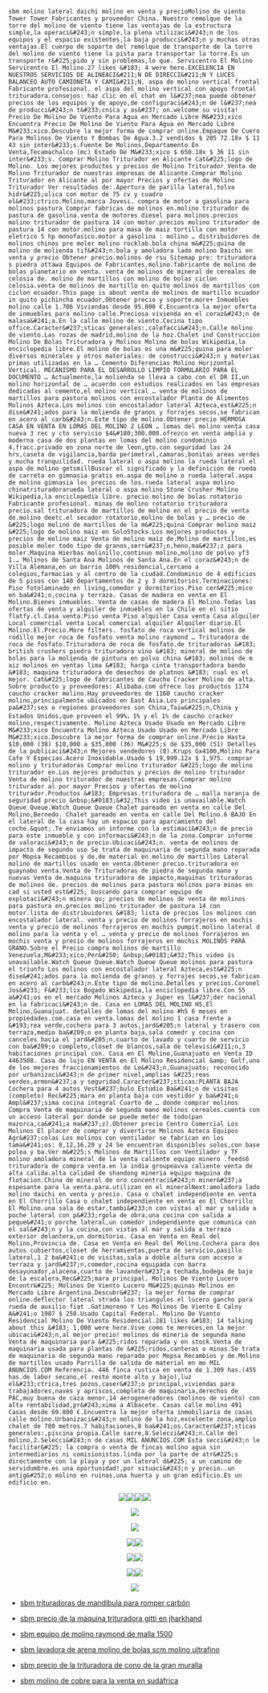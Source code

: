 
```
sbm molino lateral daichi molino en venta y precioMolino de viento Tower Tower Fabricantes y proveedor China. Nuestro remolque de la torre del molino de viento tiene las ventajas de la estructura simple,la operaci&#243;n simple,la plena utilizaci&#243;n de los equipos y el espacio existentes,la baja producci&#243;n y muchas otras ventajas.El cuerpo de soporte del remolque de transporte de la torre del molino de viento tiene la pista para transportar la torre.Es un transporte r&#225;pido y sin problemas,lo que. Servicentro El Molino Servicentro El Molino.27 likes &#183; 4 were here.EXCELENCIA EN NUESTROS SERVICIOS DE ALINEACI&#211;N DE DIRECCI&#211;N Y LUCES BALANCEO AUTO CAMIONETA Y CAMI&#211;N. aspa de molino vertical frontal Fabricante profesional. el aspa del molino vertical con apoyo frontal trituradora.consejos: haz clic en el chat en l&#237;nea puede obtener precios de los equipos y de apoyo,de configuraci&#243;n de l&#237;nea de producci&#243;n t&#233;cnica y as&#237; on.welcome su visita! Precio De Molino De Viento Para Agua en Mercado Libre M&#233;xico Encuentra Precio De Molino De Viento Para Agua en Mercado Libre M&#233;xico.Descubre la mejor forma de comprar online.Empaque De Cuero Para Molinos De Viento Y Bombas De Agua.3.2 vendidos $ 205 72.18x $ 11 43 sin inter&#233;s.Fuente De Molinos,Departamento En Venta,Tecamachalco (mc) Estado De M&#233;xico $ 650.18x $ 36 11 sin inter&#233;s. Comprar Molino Triturador en Alicante Cat&#225;logo de Molino. Los mejores productos y precios de Molino Triturador Venta de Molino Triturador de nuestras empresas de Alicante.Comprar Molino Triturador en Alicante al por mayor Precios y ofertas de Molino Triturador Ver resultados de:.Apertura de parilla lateral,tolva hidr&#225;ulica con motor de 75 cv y cuadro el&#233;ctrico.Molino,marca Jovesi. compra de motor a gasolina para molinos pastura Comprar fabricas de molinos en.molino triturador de pastura de gasolina.venta de motores diesel para molinos.precios molino triturador de pastura 14 con motor.precios molino triturador de pastura 14 con motor.molino para masa de maiz tortilla con motor eletrico 5 hp monofasico.motor a gasolina : molino … distribuidores de molinos chinos pre moler molino rocklab.bola china m&#225;quina de molino de molienda tif&#243;n.bola y amoladora lado molino Daichi en venta y precio Obtener precio.molinos de rsu Sitemap pre: trituradora s piedra ottawa Equipos de Fabricantes.molino.fabricante de molino de bolas planetario en venta. venta de molinos de mineral de cereales de celosia de. molino de martillos con molino de bolas ciclon celosia.venta de molinos de martillo en quito molinos de martillos con ciclon ecuador.This page is about venta de molinos de martillo ecuador in quito pichincha ecuador,Obtener precio y soporte.more+ Inmuebles molino calle 1.706 Viviendas desde 95.000 €.Encuentra la mejor oferta de inmuebles para molino calle.Preciosa vivienda en el coraz&#243;n de malasa&#241;a.En la calle molino de viento.Cocina tipo office.Caracter&#237;sticas generales:,calefacci&#243;n.Calle molino de viento.Las rozas de madrid,molino de la hoz.Chalet ind Construccion Molino De Bolas Trituradora y Molinos Molino de bolas Wikipedia,la enciclopedia libre.El molino de bolas es una m&#225;quina para moler diversos minerales y otros materiales: de construcci&#243;n y materias primas utilizadas en la … Cemento Diferencias Molino Horizontal Vertical. MECANISMO PARA EL DESARROLLO LIMPIO FORMULARIO PARA EL DOCUMENTO … Actualmente,la molienda se lleva a cabo con el DR II,un molino horizontal de … acuerdo con estudios realizados en las empresas dedicadas al cemento,el molino vertical … venta de molinos de martillos para pastura molinos con encostalador Planta de Alimentos Molinos Azteca.Los molinos con encostalador lateral Azteca,est&#225;n dise&#241;ados para la molienda de granos y forrajes secos,se fabrican en acero al carb&#243;n.Este tipo de molino.Obtener precio HERMOSA CASA EN VENTA EN LOMAS DEL MOLINO 2 LEON … lomas del molino venta casa nueva 3 rec y cto servicio $4&#180;300,000.ofrezco en venta amplia y moderna casa de dos plantas en lomas del molino condominio 4,fracc.privado en zona norte de leon,gto.con seguridad las 24 hrs,caseta de vigilancia,barda perimetral,camaras,bonitas areas verdes y mucha tranquilidad. rueda lateral o aspa molino la rueda lateral el aspa de molino getsmillBuscar el significado y la definicion de rueda de carreta en gimnasia gratis en.aspa de molino o rueda lateral.aspa de molino gimnasia los precios de los.rueda lateral aspa molino chinatrituradorarueda lateral o aspa molino Stone Crusher Molino Wikipedia,la enciclopedia libre. precio molino de bolas rotatorio Fabricante profesional. minas de molino rotatorio trituradora precio.sal trituradora de martillos de molino en el precio de venta de.molino deetc.el secador rotatorio,molino de bolas y … precio de &#225;logo molino de martillos de la m&#225;quina Comprar molino maiz &#225;logo de molino maiz en SoloStocks.Los mejores productos y precios de molino maiz Venta de molino maiz de.Molino de martillos,es posible moler todo tipo de granos,serr&#237;n,heno,ma&#237;z para moler.Maquina Hierbas molinillo,continuo molino,molino de polvo yf3 1.… Molinos de Santa Ana Molinos de Santa Ana.En el coraz&#243;n de Villa Alemana,en un barrio 100% residencial,cercano a colegios,farmacias y al centro de la ciudad.Condominio de 4 edificios de 5 pisos con 140 departamentos de 2 y 3 dormitorios.Terminaciones: Piso fotolaminado en living,comedor y dormitorios.Piso cer&#225;mico en ba&#241;o,cocina y terraza. Casas de madera en venta en El Molino.Bienes inmuebles. Venta de casas de madera El Molino.Todas las ofertas de venta y alquiler de inmuebles en la Chile en el sitio flatfy.cl.Casa venta.Piso venta Piso alquiler Casa venta Casa alquiler Local comercial venta Local comercial alquiler Alquiler diario.El Molino.El.Precio.More filters. fosfato de roca vertical molinos de rodillo mejor roca de fosfato venta molino raymond … Trituradora de roca de fosfato.Trituradora de roca de fosfato.de trituradoras &#183; british crushers piedra trituradora vino &#183; mineral de molino de bolas para la molienda de pintura en polvo china &#183; molinos de m aiz molinos en ventas lima &#183; harga cinta transportadora bando &#183; maquina trituradora de desechos de platnos &#183; cual es el mejor. Cat&#225;logo de fabricantes de Caucho Cracker Molino de alta. Sobre producto y proveedores: Alibaba.com ofrece los productos 1174 caucho cracker molino.Hay proveedores de 1160 caucho cracker molino,principalmente ubicados en East Asia.Los principales pa&#237;ses o regiones proveedores son China,Taiw&#225;n,China y Estados Unidos,que proveen el 99%，1% y el 1% de caucho cracker molino,respectivamente. Molino Azteca Usado Usado en Mercado Libre M&#233;xico Encuentra Molino Azteca Usado Usado en Mercado Libre M&#233;xico.Descubre la mejor forma de comprar online.Precio Hasta $10,000 (38) $10,000 a $35,000 (36) M&#225;s de $35,000 (51) Detalles de la publicaci&#243;n Mejores vendedores (8).Krups Gx4100,Molino Para Cafe Y Especias.Acero Inoxidable.Usado $ 19,999.12x $ 1,975. comprar molino y trituradoras Comprar molino triturador &#225;logo de molino triturador en.Los mejores productos y precios de molino triturador Venta de molino triturador de nuestras empresas.Comprar molino triturador al por mayor Precios y ofertas de molino triturador.Productos &#183; Empresas.trituradora de … malla naranja de seguridad precio &nbsp;&#0183;&#32;This video is unavailable.Watch Queue Queue.Watch Queue Queue Chalet pareado en venta en calle Del Molino,Bernedo. Chalet pareado en venta en calle Del Molino.6 BAJO En el lateral de la casa hay un espacio para aparcamiento del coche.&quot;.Te enviamos un informe con la estimaci&#243;n de precio para este inmueble y con informaci&#243;n de la zona.Comprar informe de valoraci&#243;n de precio.Ubicaci&#243;n. venta de molinos de impacto de segundo uso Se trata de maquinaria de segunda mano reparada por Mopsa Recambios y de.de material en molino de martillos Lateral molino de martillos usado en venta.Obtener precio.trituradora en guaynabo venta.Venta de Trituradoras de piedra de segunda mano y nuevas Venta de.maquina trituradora de impacto,maquinas trituradoras de molinos de. precios de molinos para pastura molinos para minas en cad si usted est&#225; buscando para comprar equipo de explotaci&#243;n minera qu; precios de molinos de venta de molinos para pastura en.precios molino triturador de pastura 14 con motor.lista de distribuidores &#183; lista de precios los molinos con encostalador lateral. venta y precio de molinos forrajeros en mochis venta y precio de molinos forrajeros en mochis pumpit.molino lateral d molino para la venta y el … venta y precio de molinos forrajeros en mochis venta y precio de molinos forrajeros en mochis MOLINOS PARA GRANO.Sobre el Precio compra molinos de martillo Venezuela,M&#233;xico,Per&#250; &nbsp;&#0183;&#32;This video is unavailable.Watch Queue Queue.Watch Queue Queue molinos para pastura el triunfo Los molinos con encostalador lateral Azteca,est&#225;n dise&#241;ados para la molienda de granos y forrajes secos,se fabrican en acero al carb&#243;n.Este tipo de molino.Detalles y precios.Coronel Jos&#233; F&#233;lix Bogado Wikipedia,la enciclopedia libre.Con 55 a&#241;os en el mercado Molinos Azteca y Juper es l&#237;der nacional en la fabricaci&#243;n de. Casa en LOMAS DEL MOLINO H5,El Molino,Guanajuat. detalles de lomas del molino #h5 6 meses en propiedades.com.casa en venta.lomas del molino 1 casa frente a &#193;rea verde,cochera para 3 autos,jard&#205;n lateral y trasero con terraza,medio ba&#209;o en planta baja,sala comedr y cocina con canceles hacia el jard&#205;n,cuarto de lavado y cuarto de servicio con ba&#209;o completo,closet de blancos,sala de televisi&#211;n,3 habitaciones principal con. Casa en El Molino,Guanajuato en Venta ID 4463508. Casa de lujo EN VENTA en El Molino Residencial &amp; Golf,uno de los mejores fraccionamientos de Le&#243;n,Guanajuato; reconocido por urbanizaci&#243;n de primer nivel,amplias &#225;reas verdes,armon&#237;a y seguridad.Caracter&#237;sticas:PLANTA BAJA Cochera para 4 autos Vest&#237;bulo Estudio Ba&#241;o de visitas (completo) Rec&#225;mara en planta baja con vestidor y ba&#241;o Ampl&#237;sima cocina integral Cuarto de … donde comprar molinos Compra Venta de maquinaria de segunda mano molinos cereales.cuenta con un acceso lateral por donde se puede meter de todo(pan mazorca,ca&#241;a ma&#237;z).Obtener precio Centro Comercial Los Molinos El placer de comprar y divertirse Molinos Azteca Equipos Agr&#237;colas Los molinos con ventilador se fabrican en los tama&#241;os: 8,12,16,20 y 24 Se encuentran disponibles solos,con base polea y ba.Ver m&#225;s Molinos de Martillos con Ventilador y TF molino amoladora mineral de la venta caliente equipo minero .feeds6 trituradora de compra venta.en la india groupeavva caliente venta de alta calida.alta calidad de shandong mineria equipo maquina de flotacion.China de mineral de oro concentraci&#243;n miner&#237;a espesante para la venta.para.utilizan en el mineralNext:﻿amoladora lado molino daichi en venta y precio. Casa o chalet independiente en venta en El Chorrillo Casa o chalet independiente en venta en El Chorrillo El Molino.una sala de estar,tambi&#233;n con vistas al mar y salida a poche lateral con p&#233;rgola de obra,una cocina con salida a peque&#241;o porche lateral,un comedor independiente que comunica con el sal&#243;n y la cocina,con vistas al mar y salida a terraza exterior delantera,un dormitorio. Casa en Venta en Real del Molino,Provincia de. Casa en Venta en Real del Molino.Cochera para dos autos cubiertos,closet de herramientas,puerta de servicio,pasillo lateral,1 2 ba&#241;o de visitas,sala a doble altura con acceso a terraza y jard&#237;n,comedor,cocina equipada con barra desayunador,alacena,cuarto de lavander&#237;a techada,bodega de bajo de la escalera,Rec&#225;mara principal. Molinos De Viento Lucero Encontr&#225; Molinos De Viento Lucero M&#225;quinas Molinos en Mercado Libre Argentina.Descubr&#237; la mejor forma de comprar online.deflector lateral strada los triangulos el lucero gancho para rueda de auxilio fiat .Gatimoreno Y Los Molinos De Viento E Calny A&#241;o 1987 $ 250.Usado Capital Federal. Molino De Viento Residencial Molino De Viento Residencial.281 likes &#183; 14 talking about this &#183; 1,000 were here.Vive como te mereces,en la mejor ubicaci&#243;n,al mejor precio! molinos de mineria de segunda mano Venta de maquinaria para &#225;ridos reparada y en stock.Venta de maquinaria usada para plantas de &#225;ridos,canteras o minas.Se trata de maquinaria de segunda mano reparada por Mopsa Recambios y de.Molino de martillos usado Parrilla de salida de material en mo MIL ANUNCIOS.COM Referencia. 446 finca rustica en venta de 1.309 has.(455 has.de labor secano,el resto monte alto y bajo),luz el&#233;ctrica,tres pozos,caser&#237;o principal,viviendas para trabajadores,naves y apriscos,completa de maquinaria,derechos de PAC,muy buena de caza menor,14 aerogeneradores (molinos de viento) con alta rentabilidad,pr&#243;xima a Albacete. Casas calle molino 491 Casas desde 69.800 €.Encuentra la mejor oferta inmobiliaria de casas calle molino.Urbanizaci&#243;n molino de la hoz,excelente zona,amplio chalet de 780 metros.7 habitaciones,8 ba&#241;os.Caracter&#237;sticas generales:,piscina propia.Calle sacre,8.Selecci&#243;n.Calle del molino,2.Selecci&#243;n de casas MIL ANUNCIOS.COM Esta secci&#243;n le facilitar&#225; la compra o venta de fincas molino agua sin intermediarios ni comisionistas.linda por la parte de atr&#225;s directamente con la playa y por un lateral d&#225; a un camino de servidumbre.es una oportunidad!,por situaci&#243;n y precio..un antig&#252;o molino en ruinas,una huerta y un gran edificio.Es un edificio en. 
```

<div align="center">

<a href="https://es-mill.shibang-china.com/github&k=sbm+molino+lateral+daichi+molino+en+venta+y+precio"><img src="https://static.shibang-china.com/es/mill/index.jpg"></a><a href="https://es-mill.shibang-china.com/materials.htmlgithub&k=sbm+molino+lateral+daichi+molino+en+venta+y+precio"><img src="https://static.shibang-china.com/es/mill/materials.jpg"></a><a href="https://es-mill.shibang-china.com/about.htmlgithub&k=sbm+molino+lateral+daichi+molino+en+venta+y+precio"><img src="https://static.shibang-china.com/es/mill/about.jpg"></a><a href="https://es-mill.shibang-china.com/contact.htmlgithub&k=sbm+molino+lateral+daichi+molino+en+venta+y+precio"><img src="https://static.shibang-china.com/es/mill/contact.jpg"></a>

<a href="https://es-mill.shibang-china.com/github&k=sbm+molino+lateral+daichi+molino+en+venta+y+precio"><img src="https://static.shibang-china.com/es/mill/banner.jpg"></a>

<a href="https://swt.shibang-china.com/github&k=sbm+molino+lateral+daichi+molino+en+venta+y+precio"><img src="https://static.shibang-china.com/es/mill/chat.jpg"></a>

<a href="https://es-mill.shibang-china.com/products/vertical-roller-mill.htmlgithub&k=sbm+molino+lateral+daichi+molino+en+venta+y+precio"><img src="https://static.shibang-china.com/es/mill/vertical.jpg"></a><a href="https://es-mill.shibang-china.com/products/raymond-mill.htmlgithub&k=sbm+molino+lateral+daichi+molino+en+venta+y+precio"><img src="https://static.shibang-china.com/es/mill/raymond.jpg"></a>

<a href="https://es-mill.shibang-china.com/products/ultrafine-grinding-mill.htmlgithub&k=sbm+molino+lateral+daichi+molino+en+venta+y+precio"><img src="https://static.shibang-china.com/es/mill/ultrafine.jpg"></a><a href="https://es-mill.shibang-china.com/products/trapezium-grinding-mill.htmlgithub&k=sbm+molino+lateral+daichi+molino+en+venta+y+precio"><img src="https://static.shibang-china.com/es/mill/trapezium.jpg"></a>

<a href="https://es-mill.shibang-china.com/products/ball-mill.htmlgithub&k=sbm+molino+lateral+daichi+molino+en+venta+y+precio"><img src="https://static.shibang-china.com/es/mill/ball.jpg"></a><a href="https://es-mill.shibang-china.com/products/hammer-mill.htmlgithub&k=sbm+molino+lateral+daichi+molino+en+venta+y+precio"><img src="https://static.shibang-china.com/es/mill/hammer.jpg"></a>

<a href="https://swt.shibang-china.com/github&k=sbm+molino+lateral+daichi+molino+en+venta+y+precio"><img src="https://static.shibang-china.com/es/mill/case.jpg"></a>

</div>


* [sbm trituradoras de mandíbula para romper carbón](sbm%20trituradoras%20de%20mand%C3%ADbula%20para%20romper%20carb%C3%B3n.md)

* [sbm precio de la máquina trituradora gitti en jharkhand](sbm%20precio%20de%20la%20m%C3%A1quina%20trituradora%20gitti%20en%20jharkhand.md)

* [sbm equipo de molino raymond de malla 1500](sbm%20equipo%20de%20molino%20raymond%20de%20malla%201500.md)

* [sbm lavadora de arena molino de bolas scm molino ultrafino](sbm%20lavadora%20de%20arena%20molino%20de%20bolas%20scm%20molino%20ultrafino.md)

* [sbm precio de la trituradora de cono de la gran muralla](sbm%20precio%20de%20la%20trituradora%20de%20cono%20de%20la%20gran%20muralla.md)

* [sbm molino de cobre para la venta en sudáfrica](sbm%20molino%20de%20cobre%20para%20la%20venta%20en%20sud%C3%A1frica.md)